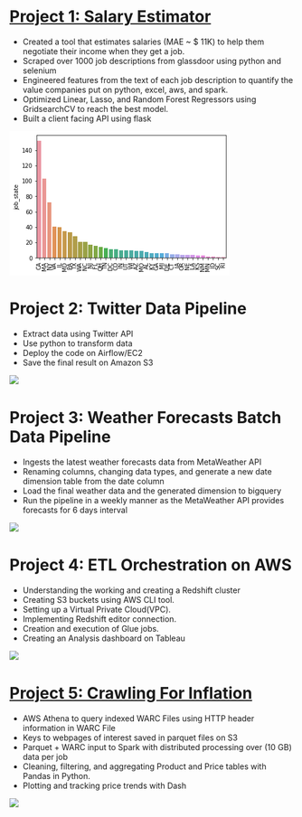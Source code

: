 # [Project 1: Salary Estimator](https://github.com/arizkyrahman/ds_salary_project)
- Created a tool that estimates salaries (MAE ~ $ 11K) to help them negotiate their income when they get a job.
- Scraped over 1000 job descriptions from glassdoor using python and selenium
- Engineered features from the text of each job description to quantify the value companies put on python, excel, aws, and spark.
- Optimized Linear, Lasso, and Random Forest Regressors using GridsearchCV to reach the best model.
- Built a client facing API using flask

![](/images/positions_by_state.png)

# Project 2: Twitter Data Pipeline
- Extract data using Twitter API
- Use python to transform data
- Deploy the code on Airflow/EC2
- Save the final result on Amazon S3

![](https://github.com/arizkyrahman/Rizky_Portofolio/blob/main/images/twitter_data_pipeline.jpg?raw=true)

# Project 3: Weather Forecasts Batch Data Pipeline 
- Ingests the latest weather forecasts data from MetaWeather API
- Renaming columns, changing data types, and generate a new date dimension table from the date column
- Load the final weather data and the generated dimension to bigquery
- Run the pipeline in a weekly manner as the MetaWeather API provides forecasts for 6 days interval

![](https://github.com/arizkyrahman/Rizky_Portofolio/blob/main/images/weather_forecasts_data_pipeline.png?raw=true)

# Project 4: ETL Orchestration on AWS
- Understanding the working and creating a Redshift cluster
- Creating S3 buckets using AWS CLI tool.
- Setting up a Virtual Private Cloud(VPC).
- Implementing Redshift editor connection.
- Creation and execution of Glue jobs.
- Creating an Analysis dashboard on Tableau

![](https://github.com/arizkyrahman/Rizky_Portofolio/blob/main/images/redshift_etl.jpg?raw=true)

# [Project 5: Crawling For Inflation](https://github.com/arizkyrahman/rizky_rahman_web_crawler_for_online_inflation)
- AWS Athena to query indexed WARC Files using HTTP header information in WARC File	
- Keys to webpages of interest saved in parquet files on S3
- Parquet + WARC input to Spark with distributed processing over (10 GB) data per job
- Cleaning, filtering, and aggregating Product and Price tables with Pandas in Python.
- Plotting and tracking price trends with Dash

![](https://github.com/arizkyrahman/Rizky_Portofolio/blob/main/images/crawler_pipeline.png?raw=true)
